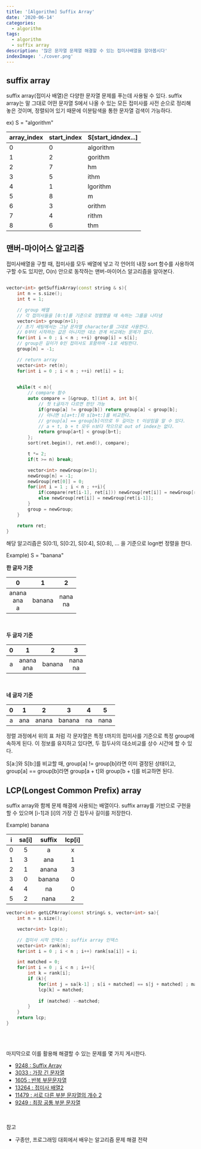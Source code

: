 ```yaml
---
title: '[Algorithm] Suffix Array'
date: '2020-06-14'
categories:
  - algorithm
tags:
  - algorithm
  - suffix array
description: '많은 문자열 문제열 해결할 수 있는 접미사배열을 알아봅시다'
indexImage: './cover.png'
---
```


## suffix array  

suffix array(접미사 배열)은 다양한 문자열 문제를 푸는데 사용될 수 있다.
suffix array는 말 그대로 어떤 문자열 S에서 나올 수 있는 모든 접미사를 사전 순으로 정리해 놓은 것이며,
정렬되어 있기 때문에 이분탐색을 통한 문자열 검색이 가능하다.

ex) S = "algorithm"

|array_index|start_index|S[start_idndex...]|
|:--|:--|:--|
|0|0|algorithm|
|1|2|gorithm|
|2|7|hm|
|3|5|ithm|
|4|1|lgorithm|
|5|8|m|
|6|3|orithm|
|7|4|rithm|
|8|6|thm|

## 맨버-마이어스 알고리즘

접미사배열을 구할 때, 접미사를 모두 배열에 넣고 각 언어의 내장 sort 함수를 사용하여 구할 수도 있지만,
O(n) 안으로 동작하는 맨버-마이어스 알고리즘을 알아본다.

``` cpp

vector<int> getSuffixArray(const string & s){
    int n = s.size();
    int t = 1;

    // group 배열
    // 각 접미사들을 [0:t]를 기준으로 정렬했을 때 속하는 그룹을 나타냄
    vector<int> group(n+1);
    // 초기 세팅에서는 그냥 문자열 character를 그대로 사용한다.
    // 0부터 시작하는 값은 아니지만 대소 관계 비교에는 문제가 없다.
    for(int i = 0 ; i < n ; ++i) group[i] = s[i];
    // group은 길이가 0인 접미사도 포함하며 -1로 세팅한다.
    group[n] = -1;

    // return array
    vector<int> ret(n);
    for(int i = 0 ; i < n ; ++i) ret[i] = i;

    
    while(t < n){
        // compare 함수
        auto compare = [&group, t](int a, int b){
            // 첫 t글자가 다르면 판단 가능
            if(group[a] != group[b]) return group[a] < group[b];
            // 아니면 s[a+t:]와 s[b+t:]를 비교한다.
            // group[a] == group[b]이므로 두 길이는 t 이상임을 알 수 있다.
            // a + t, b + t 모두 n보다 작으므로 out of index는 없다.
            return group[a+t] < group[b+t];
        };
        sort(ret.begin(), ret.end(), compare);

        t *= 2;
        if(t >= n) break;

        vector<int> newGroup(n+1);
        newGroup[n] = -1;
        newGroup[ret[0]] = 0;
        for(int i = 1 ; i < n ; ++i){
            if(compare(ret[i-1], ret[i])) newGroup[ret[i]] = newGroup[ret[i-1]] + 1;
            else newGroup[ret[i]] = newGroup[ret[i-1]];
        }
        group = newGroup;
    }

    return ret;
}

```

해당 알고리즘은 S[0:1], S[0:2], S[0:4], S[0:8], ... 을 기준으로 logn번 정렬을 한다.

Example) S = "banana"

**한 글자 기준**

|0|1|2|
|:--:|:--:|:--:|
|anana <br/> ana <br/> a|banana|nana <br/> na|

<br/>

**두 글자 기준** 

|0|1|2|3|
|:--:|:--:|:--:|:--:|
|a|anana <br/> ana|banana|nana <br/> na|

<br/>

**네 글자 기준**  

|0|1|2|3|4|5|
|:--:|:--:|:--:|:--:|:--:|:--:|
|a|ana|anana|banana|na|nana|

정렬 과정에서 위의 표 처럼 각 문자열은 특정 t까지의 접미사를 기준으로 특정 group에 속하게 된다.
이 정보를 유지하고 있다면, 두 접두사의 대소비교를 상수 시간에 할 수 있다.

S[a:]와 S[b:]를 비교할 때, group[a] != group[b]라면 이미 결정된 상태이고,
group[a] == group[b]라면 group[a + t]와 group[b + t]를 비교하면 된다.


## LCP(Longest Common Prefix) array

suffix array와 함께 문제 해결에 사용되는 배열이다.
suffix array를 기반으로 구현을 할 수 있으며 [i-1]과 [i]의 가장 긴 접두사 길이를 저장한다.

Example) banana

|i|sa[i]|suffix|lcp[i]|
|:--:|:--:|:--:|:--:|
|0|5|a|x|
|1|3|ana|1|
|2|1|anana|3|
|3|0|banana|0|
|4|4|na|0|
|5|2|nana|2|


``` cpp
vector<int> getLCPArray(const string& s, vector<int> sa){
    int n = s.size();

    vector<int> lcp(n);

    // 접미사 시작 인덱스 : suffix array 인덱스
    vector<int> rank(n);
    for(int i = 0 ; i < n ; i++) rank[sa[i]] = i;

    int matched = 0;
    for(int i = 0 ; i < n ; i++){
        int k = rank[i];
        if (k){
            for(int j = sa[k-1] ; s[i + matched] == s[j + matched] ; matched++);
            lcp[k] = matched;
 
            if (matched) --matched;
        }
    }
    return lcp;
}
```

<br/>
<br/>


마지막으로 이를 활용해 해결할 수 있는 문제를 몇 가지 게시한다.

- [9248 : Suffix Array](https://www.acmicpc.net/problem/9248)
- [3033 : 가장 긴 문자열](https://www.acmicpc.net/problem/3033)
- [1605 : 반복 부문문자열](https://www.acmicpc.net/problem/1605)
- [13264 : 접미사 배열2](https://www.acmicpc.net/problem/13264)
- [11479 : 서로 다른 부분 문자열의 개수 2](https://www.acmicpc.net/problem/11479)
- [9249 : 최장 공통 부분 문자열](https://www.acmicpc.net/problem/9249)

<br/>

참고
- 구종만, 프로그래밍 대회에서 배우는 알고리즘 문제 해결 전략